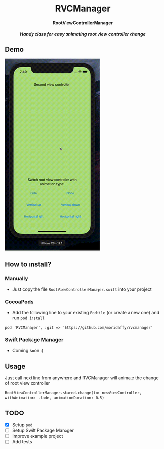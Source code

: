 <h1 align="center">
  <br>
  RVCManager
  <br>
</h1>

<h4 align="center">RootViewControllerManager</h4>
<h5 align="center">Handy class for easy animating root view controller change</h5>

## Demo
![alt tag](https://raw.githubusercontent.com/moridaffy/rvcmanager/master/demovideo.gif)

## How to install?
### Manually
* Just copy the file ```RootViewControllerManager.swift``` into your project

### CocoaPods
* Add the following line to your existing ```Podfile``` (or create a new one) and run ```pod install```
```
pod 'RVCManager', :git => 'https://github.com/moridaffy/rvcmanager'
```

### Swift Package Manager
* Coming soon :)

## Usage
Just call next line from anywhere and RVCManager will animate the change of root view controller

```
RootViewControllerManager.shared.change(to: newViewController, withAnimation: .fade, animationDuration: 0.5)
```

## TODO
- [X] Setup ```pod```
- [ ] Setup Swift Package Manager
- [ ] Improve example project
- [ ] Add tests
